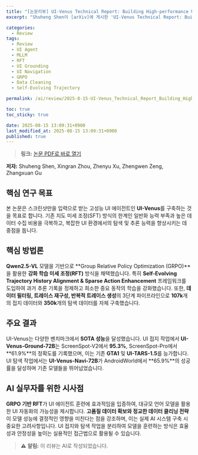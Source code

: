 ```yaml
---
title: "[논문리뷰] UI-Venus Technical Report: Building High-performance UI Agents with RFT"
excerpt: "Shuheng Shen이 [arXiv]에 게시한 'UI-Venus Technical Report: Building High-performance UI Agents with RFT' 논문에 대한 자세한 리뷰입니다."

categories:
  - Review
tags:
  - Review
  - UI Agent
  - MLLM
  - RFT
  - UI Grounding
  - UI Navigation
  - GRPO
  - Data Cleaning
  - Self-Evolving Trajectory

permalink: /ai/review/2025-8-15-UI-Venus_Technical_Report_Building_High-performance_UI_Agents_with_RFT/

toc: true
toc_sticky: true

date: 2025-08-15 13:09:31+0900
last_modified_at: 2025-08-15 13:09:31+0900
published: true
---
```

> **링크:** [논문 PDF로 바로 열기](https://arxiv.org/abs/2508.10833)

**저자:** Shuheng Shen, Xingran Zhou, Zhenyu Xu, Zhengwen Zeng, Zhangxuan Gu



## 핵심 연구 목표
본 논문은 스크린샷만을 입력으로 받는 고성능 UI 에이전트인 **UI-Venus**를 구축하는 것을 목표로 합니다. 기존 지도 미세 조정(SFT) 방식의 한계인 일반화 능력 부족과 높은 데이터 수집 비용을 극복하고, 복잡한 UI 환경에서의 탐색 및 추론 능력을 향상시키는 데 중점을 둡니다.

## 핵심 방법론
**Qwen2.5-VL** 모델을 기반으로 **Group Relative Policy Optimization (GRPO)**을 활용한 **강화 학습 미세 조정(RFT)** 방식을 채택했습니다. 특히 **Self-Evolving Trajectory History Alignment & Sparse Action Enhancement** 프레임워크를 도입하여 과거 추론 기록을 정제하고 희소한 중요 동작의 학습을 강화했습니다. 또한, **데이터 필터링, 트레이스 재구성, 반복적 트레이스 생성**의 3단계 파이프라인으로 **107k**개의 접지 데이터와 **350k**개의 탐색 데이터를 자체 구축했습니다.

## 주요 결과
UI-Venus는 다양한 벤치마크에서 **SOTA 성능**을 달성했습니다. UI 접지 작업에서 **UI-Venus-Ground-72B**는 ScreenSpot-V2에서 **95.3%**, ScreenSpot-Pro에서 **61.9%**의 정확도를 기록했으며, 이는 기존 **GTA1** 및 **UI-TARS-1.5**를 능가합니다. UI 탐색 작업에서는 **UI-Venus-Navi-72B**가 AndroidWorld에서 **65.9%**의 성공률을 달성하며 기존 모델들을 뛰어넘었습니다.

## AI 실무자를 위한 시사점
**GRPO 기반 RFT**가 UI 에이전트 훈련에 효과적임을 입증하여, 대규모 언어 모델을 활용한 UI 자동화의 가능성을 제시합니다. **고품질 데이터 확보와 정교한 데이터 클리닝 전략**이 모델 성능에 결정적인 영향을 미친다는 점을 강조하며, 이는 실제 AI 시스템 구축 시 중요한 고려사항입니다. UI 접지와 탐색 작업을 분리하여 모델을 훈련하는 방식은 효율성과 안정성을 높이는 실용적인 접근법으로 활용될 수 있습니다.

> ⚠️ **알림:** 이 리뷰는 AI로 작성되었습니다.